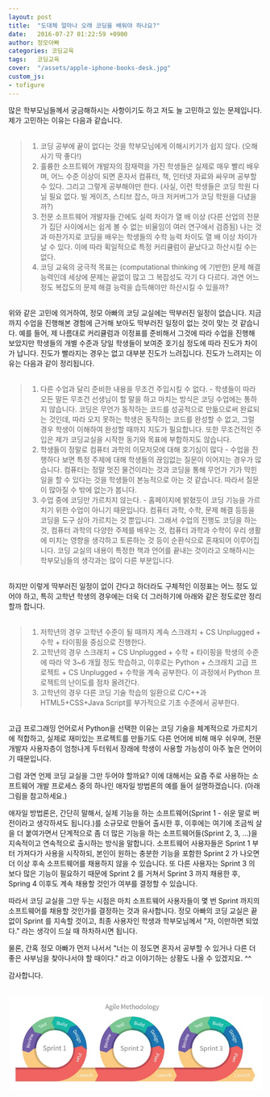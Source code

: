 ```yaml
---
layout: post
title:  "도대체 얼마나 오래 코딩을 배워야 하나요?"
date:   2016-07-27 01:22:59 +0900
author: 정모아빠
categories: 코딩교육
tags:	코딩교육
cover:  "/assets/apple-iphone-books-desk.jpg"
custom_js:
- tofigure
---
```


많은 학부모님들께서 궁금해하시는 사항이기도 하고 저도 늘 고민하고 있는 문제입니다. 제가 고민하는 이유는 다음과 같습니다.
<br/>
<br/>


>1. 코딩 공부에 끝이 없다는 것을 학부모님에게 이해시키기가 쉽지 않다. (오해 사기 딱 좋다!)
>2. 훌륭한 소프트웨어 개발자의 잠재력을 가진 학생들은 실제로 매우 빨리 배우며, 어느 수준 이상이 되면 혼자서 컴퓨터, 책, 인터넷 자료와 싸우며 공부할 수 있다. 그리고 그렇게 공부해야만 한다. (사실, 이런 학생들은 코딩 학원 다닐 필요 없다. 빌 게이츠, 스티브 잡스, 마크 저커버그가 코딩 학원을 다녔을까?)
>3. 전문 소프트웨어 개발자들 간에도 실력 차이가 열 배 이상 (다른 산업의 전문가 집단 사이에서는 쉽게 볼 수 없는 비율임이 여러 연구에서 검증됨) 나는 것과 마찬가지로 코딩을 배우는 학생들의 수학 능력 차이도 열 배 이상 차이가 날 수 있다. 이에 따라 획일적으로 특정 커리큘럼이 끝났다고 하산시킬 수는 없다.
>4. 코딩 교육의 궁극적 목표는 (computational thinking 에 기반한) 문제 해결 능력인데 세상에 문제는 끝없이 많고 그 복잡성도 각기 다 다르다. 과연 어느 정도 복잡도의 문제 해결 능력을 습득해야만 하산시킬 수 있을까?  

<br/>
위와 같은 고민에 의거하여, 정모 아빠의 코딩 교실에는 딱부러진 일정이 없습니다. 지금까지 수업을 진행해본 경험에 근거해 보아도 딱부러진 일정이 없는 것이 맞는 것 같습니다. 예를 들어, 제 나름대로 커리큘럼과 이정표를 준비해서 그것에 따라 수업을 진행해 보았지만 학생들의 개별 수준과 당일 학생들이 보여준 호기심 정도에 따라 진도가 차이가 납니다. 진도가 빨라지는 경우는 없고 대부분 진도가 느려집니다. 진도가 느려지는 이유는 다음과 같이 정리됩니다.
<br/>
<br/>


>1. 다른 수업과 달리 준비한 내용을 무조건 주입시킬 수 없다. - 학생들이 따라 오든 말든 무조건 선생님이 할 말을 하고 마치는 방식은 코딩 수업에는 통하지 않습니다. 코딩은 무언가 동작하는 코드를 성공적으로 만듦으로써 완료되는 것인데, 따라 오지 못하는 학생은 동작하는 코드를 완성할 수 없고, 그럴 경우 학생이 이해하여 완성할 때까지 지도가 필요합니다. 또한 무조건적인 주입은 제가 코딩교실을 시작한 동기와 목표에 부합하지도 않습니다.
>2. 학생들이 정말로 컴퓨터 과학의 이모저모에 대해 호기심이 많다 - 수업을 진행하다 보면 특정 주제에 대해 학생들의 끊임없는 질문이 이어지는 경우가 많습니다. 컴퓨터는 정말 멋진 물건이라는 것과 코딩을 통해 무언가 기가 막힌 일을 할 수 있다는 것을 학생들이 본능적으로 아는 것 같습니다. 따라서 질문이 많아질 수 밖에 없는가 봅니다.
>3. 수업 중에 코딩만 가르치지 않는다. - 홈페이지에 밝혔듯이 코딩 기능을 가르치기 위한 수업이 아니기 때문입니다. 컴퓨터 과학, 수학, 문제 해결 등등을 코딩을 도구 삼아 가르치는 것 뿐입니다. 그래서 수업의 진행도 코딩을 하는 것, 컴퓨터 과학의 다양한 주제를 배우는 것, 컴퓨터 과학과 수학이 우리 생활에 미치는 영향을 생각하고 토론하는 것 등이 순환식으로 혼재되어 이루어집니다. 코딩 교실의 내용이 특정한 책과 언어를 끝내는 것이라고 오해하시는 학부모님들의 생각과는 많이 다른 부분입니다.

<br/>
하지만 이렇게 딱부러진 일정이 없이 간다고 하더라도 구체적인 이정표는 어느 정도 있어야 하고, 특히 고학년 학생의 경우에는 더욱 더 그러하기에 아래와 같은 정도로만 정리할까 합니다.
<br/>
<br/>


>1. 저학년의 경우 고학년 수준이 될 때까지 계속 스크래치 + CS Unplugged + 수학 + 타이핑을 중심으로 진행한다.
>2. 고학년의 경우 스크래치 + CS Unplugged + 수학 + 타이핑을 학생의 수준에 따라 약 3~6 개월 정도 학습하고, 이후로는 Python + 스크래치 고급 프로젝트 + CS Unplugged + 수학을 계속 공부한다. 이 과정에서 Python 프로젝트의 난이도를 점차 올려간다.
>3. 고학년의 경우 다른 코딩 기술 학습의 일환으로 C/C++과 HTML5+CSS+Java Script를 부가적으로 기초 수준에서 공부한다.

<br/>
고급 프로그래밍 언어로서 Python을 선택한 이유는 코딩 기술을 체계적으로 가르치기에 적합하고, 실제로 재미있는 프로젝트를 만들기도 다른 언어에 비해 매우 쉬우며, 전문 개발자 사용자층이 엄청나게 두터워서 장래에 학생이 사용할 가능성이 아주 높은 언어이기 때문입니다.
<br/>


그럼 과연 언제 코딩 교실을 그만 두어야 할까요? 이에 대해서는 요즘 주로 사용하는 소프트웨어 개발 프로세스 중의 하나인 애자일 방법론의 예를 들어 설명하겠습니다. (아래 그림을 참고하세요.)


애자일 방법론은, 간단히 말해서, 실제 기능을 하는 소프트웨어(Sprint 1 - 쉬운 말로 버전이라고 생각하셔도 됩니다.)를 소규모로 만들어 출시한 후, 이후에는 여기에 조금씩 살을 더 붙여가면서 단계적으로 좀 더 많은 기능을 하는 소프트웨어들(Sprint 2, 3, ...)을 지속적이고 연속적으로 출시하는 방식을 말합니다. 소프트웨어 사용자들은 Sprint 1 부터 가져다가 사용을 시작하되, 본인이 원하는 충분한 기능을 포함한 Sprint 2 가 나오면 더 이상 후속 소프트웨어를 채용하지 않을 수 있습니다. 또 다른 사용자는 Sprint 3 의 보다 많은 기능이 필요하기 때문에 Sprint 2 를 거쳐서 Sprint 3 까지 채용한 후, Spring 4 이후도 계속 채용할 것인가 여부를 결정할 수 있습니다.


따라서 코딩 교실을 그만 두는 시점은 마치 소프트웨어 사용자들이 몇 번 Sprint 까지의 소프트웨어를 채용할 것인가를 결정하는 것과 유사합니다. 정모 아빠의 코딩 교실은 끝없이 Sprint 를 지속할 것이고, 최종 사용자인 학생과 학부모님께서 "자, 이만하면 되었다." 라는 생각이 드실 때 하차하시면 됩니다.


물론, 간혹 정모 아빠가 먼저 나서서 "너는 이 정도면 혼자서 공부할 수 있거나 다른 더 좋은 사부님을 찾아나서야 할 때이다." 라고 이야기하는 상황도 나올 수 있겠지요. ^^

감사합니다.
<br/>
<br/>

![](/assets/agile-methodolody_695x260.jpg "출처: 위키피디아")
